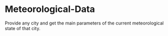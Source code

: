 # Meteorological-Data
Provide any city and get the main parameters of the current meteorological state of that city.
